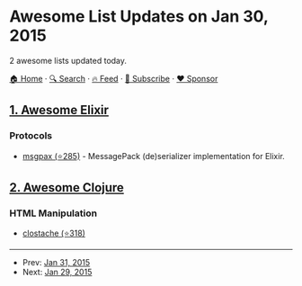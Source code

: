 # Awesome List Updates on Jan 30, 2015

2 awesome lists updated today.

[🏠 Home](/README.md) · [🔍 Search](https://www.trackawesomelist.com/search/) · [🔥 Feed](https://www.trackawesomelist.com/rss.xml) · [📮 Subscribe](https://trackawesomelist.us17.list-manage.com/subscribe?u=d2f0117aa829c83a63ec63c2f&id=36a103854c) · [❤️  Sponsor](https://github.com/sponsors/theowenyoung)



## [1. Awesome Elixir](/content/h4cc/awesome-elixir/README.md)

### Protocols

*   [msgpax (⭐285)](https://github.com/lexmag/msgpax) - MessagePack (de)serializer implementation for Elixir.

## [2. Awesome Clojure](/content/razum2um/awesome-clojure/README.md)

### HTML Manipulation

*   [clostache (⭐318)](https://github.com/fhd/clostache)

---

- Prev: [Jan 31, 2015](/content/2015/01/31/README.md)
- Next: [Jan 29, 2015](/content/2015/01/29/README.md)